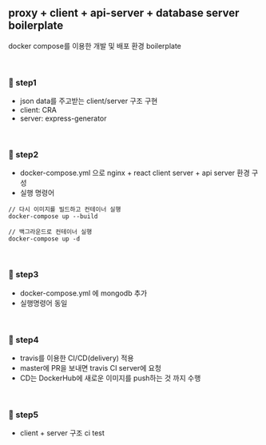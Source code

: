## proxy + client + api-server + database server boilerplate

docker compose를 이용한 개발 및 배포 환경 boilerplate

<br>

### 🌈 step1

- json data를 주고받는 client/server 구조 구현
- client: CRA
- server: express-generator

<br>

### 🌈 step2

- docker-compose.yml 으로 nginx + react client server + api server 환경 구성
- 실행 명령어

```
// 다시 이미지를 빌드하고 컨테이너 실행
docker-compose up --build

// 백그라운드로 컨테이너 실행
docker-compose up -d

```

<br>

### 🌈 step3

- docker-compose.yml 에 mongodb 추가
- 실행명령어 동일

<br>

### 🌈 step4

- travis를 이용한 CI/CD(delivery) 적용
- master에 PR을 보내면 travis CI server에 요청
- CD는 DockerHub에 새로운 이미지를 push하는 것 까지 수행

<br>

### 🌈 step5

- client + server 구조 ci test
